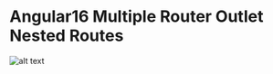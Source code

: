 # Angular16 Multiple Router Outlet Nested Routes

![alt text](https://github.com/JoseMMorales/Login_Testing_Aldi/assets/43299285/5d30c821-a4cd-4737-b026-b207e6d8d1a8)
